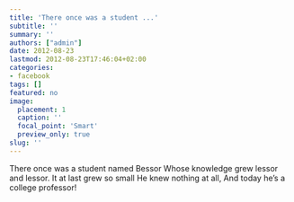 ```yaml
---
title: 'There once was a student ...'
subtitle: ''
summary: ''
authors: ["admin"]
date: 2012-08-23
lastmod: 2012-08-23T17:46:04+02:00
categories:
- facebook
tags: []
featured: no
image:
  placement: 1
  caption: ''
  focal_point: 'Smart'
  preview_only: true
slug: ''
---
```

There once was a student named Bessor
Whose knowledge grew lessor and lessor.
It at last grew so small
He knew nothing at all,
And today he’s a college professor!


